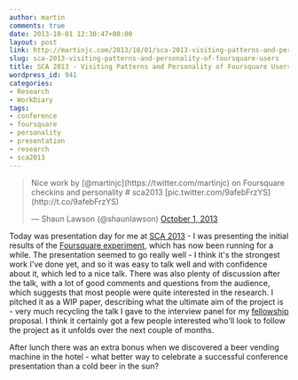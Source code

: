 ```yaml
---
author: martin
comments: true
date: 2013-10-01 12:30:47+00:00
layout: post
link: http://martinjc.com/2013/10/01/sca-2013-visiting-patterns-and-personality-of-foursquare-users/
slug: sca-2013-visiting-patterns-and-personality-of-foursquare-users
title: SCA 2013 - Visiting Patterns and Personality of Foursquare Users
wordpress_id: 941
categories:
- Research
- WorkDiary
tags:
- conference
- foursquare
- personality
- presentation
- research
- sca2013
---
```


<blockquote>Nice work by [@martinjc](https://twitter.com/martinjc) on Foursquare checkins and personality # sca2013 [pic.twitter.com/9afebFrzYS](http://t.co/9afebFrzYS)

— Shaun Lawson (@shaunlawson) [October 1, 2013](https://twitter.com/shaunlawson/statuses/384979369175027712)</blockquote>


Today was presentation day for me at [SCA 2013](http://socialcloud.aifb.uni-karlsruhe.de/confs/SCA2013/) - I was presenting the initial results of the [Foursquare experiment](http://martinjc.com/2012/11/20/foursquare-personality-experiment/), which has now been running for a while. The presentation seemed to go really well - I think it's the strongest work I've done yet, and so it was easy to talk well and with confidence about it, which led to a nice talk. There was also plenty of discussion after the talk, with a lot of good comments and questions from the audience, which suggests that most people were quite interested in the research. I pitched it as a WIP paper, describing what the ultimate aim of the project is - very much recycling the talk I gave to the interview panel for my [fellowship](http://martinjc.com/2013/08/16/epsrc-doctoral-award-fellowship/) proposal. I think it certainly got a few people interested who'll look to follow the project as it unfolds over the next couple of months.

After lunch there was an extra bonus when we discovered a beer vending machine in the hotel - what better way to celebrate a successful conference presentation than a cold beer in the sun?
